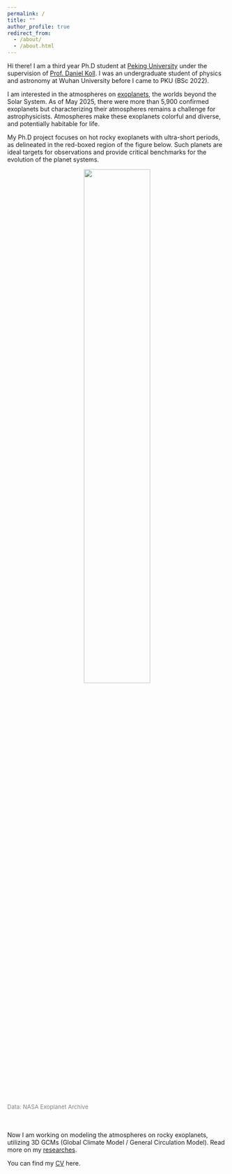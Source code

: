 ```yaml
---
permalink: /
title: ""
author_profile: true
redirect_from: 
  - /about/
  - /about.html
---
```


Hi there! I am a third year Ph.D student at [Peking University](https://www.pku.edu.cn/) under the supervision of [Prof. Daniel Koll](https://danielkoll.github.io/). I was an undergraduate student of physics and astronomy at Wuhan University before I came to PKU (BSc 2022).

I am interested in the atmospheres on [exoplanets](https://en.wikipedia.org/wiki/Exoplanet), the worlds beyond the Solar System. As of May 2025, there were more than 5,900 confirmed exoplanets but characterizing their atmospheres remains a challenge for astrophysicists. Atmospheres make these exoplanets colorful and diverse, and potentially habitable for life.

My Ph.D project focuses on hot rocky exoplanets with ultra-short periods, as delineated in the red-boxed region of the figure below. Such planets are ideal targets for observations and provide critical benchmarks for the evolution of the planet systems.
<div align="center">
  <img src="https://ruizhizhan.github.io/images/planet_radius_vs_equilibrium_temperature.png" width="55%"><br>
</div>
<font color=grey size=2em>Data: NASA Exoplanet Archive</font><br><br><br>

Now I am working on modeling the atmospheres on rocky exoplanets, utilizing 3D GCMs (Global Climate Model / General Circulation Model). Read more on my [researches](https://ruizhizhan.github.io/researches/).

You can find my [CV](https://ruizhizhan.github.io/files/cv_05_2025.pdf) here.